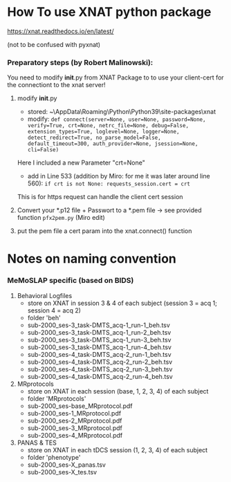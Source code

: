 # How To use XNAT python package
https://xnat.readthedocs.io/en/latest/

(not to be confused with pyxnat)

### Preparatory steps (by Robert Malinowski):
You need to modify __init__.py from XNAT Package to to use your client-cert for the connectiont to the xnat server!

1) modify __init__.py
   - stored: ~\AppData\Roaming\Python\Python39\site-packages\xnat
   - modify:
     `def connect(server=None, user=None, password=None, verify=True, crt=None, netrc_file=None, debug=False,
            extension_types=True, loglevel=None, logger=None, detect_redirect=True,
            no_parse_model=False, default_timeout=300, auth_provider=None, jsession=None,
            cli=False)`
     
   Here I included a new Parameter "crt=None"  
   - add in Line 533 (addition by Miro: for me it was later around line 560):
          ` if crt is not None:
               requests_session.cert = crt `

    This is for https request can handle the client cert session

3) Convert your *.p12 file + Passwort to a *.pem file   -> see provided function `pfx2pem.py` (Miro edit)
4) put the pem file a cert param into the xnat.connect() function


# Notes on naming convention 
### MeMoSLAP specific (based on BIDS)

1) Behavioral Logfiles
   - store on XNAT in session 3 & 4 of each subject (session 3 = acq 1; session 4 = acq 2)
   - folder 'beh'
   - sub-2000_ses-3_task-DMTS_acq-1_run-1_beh.tsv
   - sub-2000_ses-3_task-DMTS_acq-1_run-2_beh.tsv
   - sub-2000_ses-3_task-DMTS_acq-1_run-3_beh.tsv
   - sub-2000_ses-3_task-DMTS_acq-1_run-4_beh.tsv
   - sub-2000_ses-4_task-DMTS_acq-2_run-1_beh.tsv
   - sub-2000_ses-4_task-DMTS_acq-2_run-2_beh.tsv
   - sub-2000_ses-4_task-DMTS_acq-2_run-3_beh.tsv
   - sub-2000_ses-4_task-DMTS_acq-2_run-4_beh.tsv
3) MRprotocols
   - store on XNAT in each session (base, 1, 2, 3, 4) of each subject
   - folder 'MRprotocols'
   - sub-2000_ses-base_MRprotocol.pdf
   - sub-2000_ses-1_MRprotocol.pdf
   - sub-2000_ses-2_MRprotocol.pdf
   - sub-2000_ses-3_MRprotocol.pdf
   - sub-2000_ses-4_MRprotocol.pdf
4) PANAS & TES
   - store on XNAT in each tDCS session (1, 2, 3, 4) of each subject
   - folder 'phenotype'
   - sub-2000_ses-X_panas.tsv
   - sub-2000_ses-X_tes.tsv





